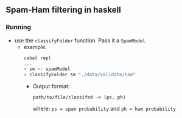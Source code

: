 ## Spam-Ham filtering in haskell

### Running
- use the `classifyFolder` function. Pass it a `SpamModel`
   - example:
      ```sh
      cabal repl
      ...
      > sm <- spamModel
      > classifyFolder sm "./data/validate/ham"
      ```
     - Output format:
         ```
         path/to/file/classifed -> (ps, ph)
         ```

       where: `ps = spam probability` and `ph = ham probability`
   

